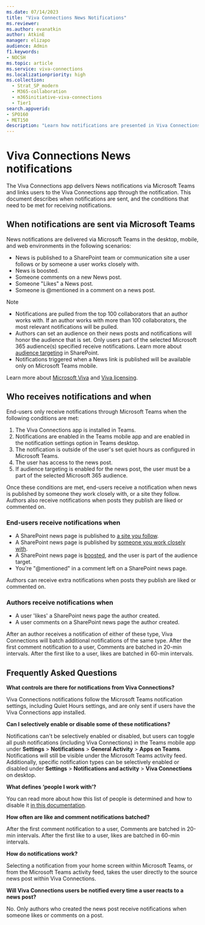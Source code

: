 ```yaml
---
ms.date: 07/14/2023
title: "Viva Connections News Notifications"
ms.reviewer: 
ms.author: evanatkin
author: AtkinE
manager: elizapo
audience: Admin
f1.keywords:
- NOCSH
ms.topic: article
ms.service: viva-connections
ms.localizationpriority: high
ms.collection:
  - Strat_SP_modern
  - M365-collaboration
  - m365initiative-viva-connections
  - Tier1
search.appverid:
- SPO160
- MET150
description: "Learn how notifications are presented in Viva Connections across the desktop, mobile, and web environments"
---
```


# Viva Connections News notifications

The Viva Connections app delivers News notifications via Microsoft Teams and links users to the Viva Connections app through the notification. This document describes when notifications are sent, and the conditions that need to be met for receiving notifications.

## When notifications are sent via Microsoft Teams

News notifications are delivered via Microsoft Teams in the desktop, mobile, and web environments in the following scenarios:

- News is published to a SharePoint team or communication site a user follows or by someone a user works closely with.
- News is boosted.
- Someone comments on a new News post.
- Someone "Likes" a News post.
- Someone is @mentioned in a comment on a news post.

> [!NOTE]
>
> - Notifications are pulled from the top 100 collaborators that an author works with. If an author works with more than 100 collaborators, the most relevant notifications will be pulled.
> - Authors can set an audience on their news posts and notifications will honor the audience that is set. Only users part of the selected Microsoft 365 audience(s) specified receive notifications. Learn more about [audience targeting](https://support.microsoft.com/office/target-navigation-news-files-links-and-web-parts-to-specific-audiences-33d84cb6-14ed-4e53-a426-74c38ea32293#bmstep2) in SharePoint.
> - Notifications triggered when a News link is published will be available only on Microsoft Teams mobile.

Learn more about [Microsoft Viva](https://www.microsoft.com/microsoft-viva) and [Viva licensing](https://www.microsoft.com/microsoft-viva/pricing).

## Who receives notifications and when

End-users only receive notifications through Microsoft Teams when the following conditions are met:

1. The Viva Connections app is installed in Teams.
2. Notifications are enabled in the Teams mobile app and are enabled in the notification settings option in Teams desktop.
3. The notification is outside of the user's set quiet hours as configured in Microsoft Teams.
4. The user has access to the news post.
5. If audience targeting is enabled for the news post, the user must be a part of the selected Microsoft 365 audience.

Once these conditions are met, end-users receive a notification when news is published by someone they work closely with, or a site they follow. Authors also receive notifications when posts they publish are liked or commented on.

### End-users receive notifications when

- A SharePoint news page is published to [a site you follow](https://support.microsoft.com/office/find-and-follow-sites-news-and-content-4411e38f-9bc5-4ecc-bd33-3dbe939ac84c).
- A SharePoint news page is published by [someone you work closely with](/graph/people-insights-overview).
- A SharePoint news page is [boosted](https://support.microsoft.com/office/46ad8dc5-8f3b-4d81-853d-8bbbdd0f9c83), and the user is part of the audience target.
- You're "@mentioned" in a comment left on a SharePoint news page.

Authors can receive extra notifications when posts they publish are liked or commented on.

### Authors receive notifications when

- A user 'likes' a SharePoint news page the author created.
- A user comments on a SharePoint news page the author created.

After an author receives a notification of either of these type, Viva Connections will batch additional notifications of the same type. After the first comment notification to a user, Comments are batched in 20-min intervals. After the first like to a user, likes are batched in 60-min intervals.  

## Frequently Asked Questions

**What controls are there for notifications from Viva Connections?**

Viva Connections notifications follow the Microsoft Teams notification settings, including Quiet Hours settings, and are only sent if users have the Viva Connections app installed.

**Can I selectively enable or disable some of these notifications?**

Notifications can't be selectively enabled or disabled, but users can toggle all push notifications (including Viva Connections) in the Teams mobile app under **Settings** > **Notifications** > **General Activity** > **Apps on Teams**. Notifications will still be visible under the Microsoft Teams activity feed. Additionally, specific notification types can be selectively enabled or disabled under **Settings** > **Notifications and activity** > **Viva Connections** on desktop.

**What defines ‘people I work with’?**

You can read more about how this list of people is determined and how to disable it [in this documentation](/graph/people-insights-overview).

**How often are like and comment notifications batched?**

After the first comment notification to a user, Comments are batched in 20-min intervals. After the first like to a user, likes are batched in 60-min intervals.  

**How do notifications work?**

Selecting a notification from your home screen within Microsoft Teams, or from the Microsoft Teams activity feed, takes the user directly to the source news post within Viva Connections.

**Will Viva Connections users be notified every time a user reacts to a news post?**

No. Only authors who created the news post receive notifications when someone likes or comments on a post.
